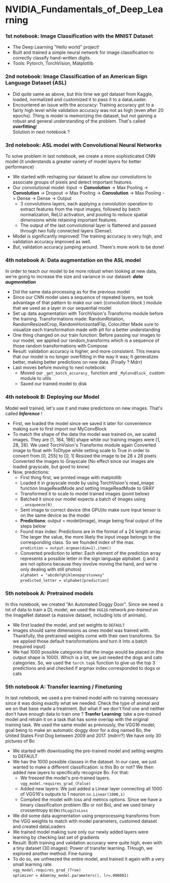 # NVIDIA_Fundamentals_of_Deep_Learning

### 1st notebook: Image Classification with the MNIST Dataset

- The Deep Learning "Hello world" project!
- Built and trained a simple neural network for image classification to correctly classify hand-written digits.
- Tools: Pytorch, TorchVision, Matplotlib

### 2nd notebook: Image Classification of an American Sign Language Dataset (ASL)

- Did quite same as above, but this time we got dataset from Kaggle, loaded, normalized and customized it to pass it to a dataLoader.
- Encountered an issue with the accuracy: Training accuracy got to a fairly high level while validation accuracy was not as high (even after 20 epochs). Thing is model is memorizing the dataset, but not gaining a robust and general understanding of the problem. That's called **overfitting**!  
  Solution in next notebook ?

### 3rd notebook: ASL model with Convolutional Neural Networks

To solve problem in last notebook, we create a more sophisticated CNN model (it understands a greater variety of model layers for better performance)

- We started with reshaping our dataset to allow our convolutions to associate groups of pixels and detect important features.
- Our convolutional model: Input -> **Convolution** -> Max Pooling -> **Convolution** -> Dropout -> Max Pooling -> **Convolution** -> Max Pooling -> Dense -> Dense -> Output
  - 3 convolutions layers, each applying a convolution operation to extract features from the input images, followed by batch normalization, ReLU activation, and pooling to reduce spatial dimensions while retaining important features.
  - The output of the last convolutional layer is flattened and passed through two fully connected layers (Dense).
- Model is significantly improved! The training accuracy is very high, and validation accuracy improved as well.
- _But_, validation accuracy jumping around. There's more work to be done!

### 4th notebook A: Data augmentation on the ASL model

In order to teach our model to be more robust when looking at new data, we're going to increase the size and variance in our dataset: **_data augmentation_**

- Did the same data processing as for the previous model
- Since our CNN model uses a sequence of repeated layers, we took advantage of that pattern to make our own (convolution block ) module that we used as a layer in our sequential model
- Set up data augmentation with TorchVision's Transforms module before the training.
  Transformations made: RandomRotation, RandomResizedCrop, RandomHorizontalFlip, ColorJitter
  Made sure to visualize each transformation made with plt for a better understanding
- One thing changed on our train function: Before passing our images to our model, we applied our random_transforms which is a sequence of those random transformations with Compose
- Result: validation accuracy is higher, and more consistent. This means that our model is no longer overfitting in the way it was; it generalizes better, making better predictions on new data. (Finally ? Mdrr)
- Last moves before moving to next notebook:
  - Moved our `_get_batch_accuracy_` function and `_MyConvBlock_` custom module to utils
  - Saved our trained model to disk

### 4th notebook B: Deploying our Model

Model well trained, let's use it and make predictions on new images. That's called **_Inference_** !

- First, we loaded the model since we saved it later for convenience making sure to first import our MyConvBlock
- To match the shape of the data the model was trained on, we scaled images. They are [1, 184, 186] shape while our training images were [1, 28, 28].
  We used TorchVision's Transforms module again
  Converted image to float with ToDtype while setting scale to True in order to convert from [0, 255] to [0, 1]
  Resized the image to be 28 x 28 pixels
  Converted the images to Grayscale (No effect since our images are loaded grayscale, but good to know)
- Now, predictions:
  - First thing first, we printed image with matplotlib
  - Loaded it in grayscale mode by using TorchVision's read_image function ImageReadMode and setting ImageReadMode to GRAY
  - Transformed it to scale to model trained images (point below)
  - Batched it since our model expects a batch of images using `_.unsqueeze(0)_`
  - Sent image to correct device (the GPU)to make sure input tensor is on the same device as the model
  - **Predictions**: output = model(image), image being final output of the steps below
  - Found max index: Predictions are in the format of a 24 length array. The larger the value, the more likely the input image belongs to the corresponding class. So we founded index of the max.  
    `prediction = output.argmax(dim=1).item()`
  - Converted prediction to letter: Each element of the prediction array represents a possible letter in the sign language alphabet. (j and z are not options because they involve moving the hand, and we're only dealing with still photos)  
    `alphabet = "abcdefghiklmnopqrstuvwxy"`  
    `predicted_letter = alphabet[prediction]`

### 5th notebook A: Pretrained models

In this notebook, we created "An Automated Doggy Door". Since we need a lot of data to train a DL model, we used the `VGG16` network _pre-trained_ on the ImageNet dataset (a massive dataset, including lots of animals).

- We first loaded the model, and set weights to `DEFAULT`
- Images should same dimensions as ones model was trained with. Thankfully, the pretrained weights come with their own transforms. So we applied those default transformations and turn it into a batch (required input)
- We had 1000 possible categories that the image would be placed in (the output shape is 1000). Which is a lot, we just needed the dogs and cats categories. So, we used the `torch.topk` function to give us the top 3 predictions and and checked if argmax index corresponded to dogs or cats

### 5th notebook A: Transfer learning / Finetuning

In last notebook, we used a pre-trained model with no training necessary since it was doing exactly what we needed: Check the type of animal and we on that base made a treatment. But what if we don't find one and neither don't have enough data to train one ? **Tranfer Learning**: take a pre-trained model and retrain it on a task that has some overlap with the original training task. We used the same model as previously, the VGG16 model; goal being to make an automatic doggy door for a dog named Bo, the United States First Dog between 2009 and 2017. (mdrrr?) We have only 30 pictures of Bo

- We started with downloading the pre-trained model and setting weights to DEFAULT
- We hav the 1000 possible classes in the dataset. In our case, we just wanted to make a different classification: is this Bo or not? We then added new layers to specifically recognize Bo. For that:
  - We freezed the model's pre-trained layers. `vgg_model.requires_grad_(False)`
  - Added new layers: We just added a Linear layer connecting all 1000 of VGG16's outputs to 1 neuron `nn.Linear(1000,1)`
  - Compiled the model with loss and metrics options. Since we have a binary classification problem (Bo or not Bo), and we used binary crossentropy `BCEWithLogitsLoss`
- We did some data augmentation using preprocessing transforms from the VGG weights to match with model parameters, customed dataset and created dataLoaders
- We trained model making sure only our newly added layers were learning by checking last set of gradients
- Result: Both training and validation accuracy were quite high, even with a tiny dataset (30 images): Power of transfer learning. THough, we explored another method: Fine-tuning
- To do so, we unfreezed the entire model, and trained it again with a very small learning rate.  
   `vgg_model.requires_grad_(True) `  
  `optimizer = Adam(my_model.parameters(), lr=.000001) `
